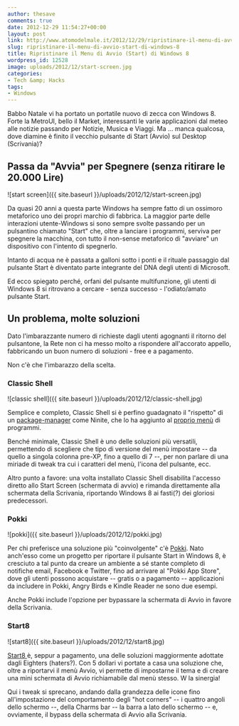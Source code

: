 ```yaml
---
author: thesave
comments: true
date: 2012-12-29 11:54:27+00:00
layout: post
link: http://www.atomodelmale.it/2012/12/29/ripristinare-il-menu-di-avvio-start-di-windows-8/
slug: ripristinare-il-menu-di-avvio-start-di-windows-8
title: Ripristinare il Menu di Avvio (Start) di Windows 8
wordpress_id: 12528
image: uploads/2012/12/start-screen.jpg
categories:
- Tech &amp; Hacks
tags:
- Windows
---
```


Babbo Natale vi ha portato un portatile nuovo di zecca con Windows 8. Forte la MetroUI, bello il Market, interessanti le varie applicazioni dal meteo alle notizie passando per Notizie, Musica e Viaggi. Ma ... manca qualcosa, dove diamine è finito il vecchio pulsante di Start (Avvio) sul Desktop (Scrivania)?

## Passa da "Avvia" per Spegnere (senza ritirare le 20.000 Lire)

![start screen]({{ site.baseurl }}/uploads/2012/12/start-screen.jpg)

Da quasi 20 anni a questa parte Windows ha sempre fatto di un ossimoro metaforico uno dei propri marchio di fabbrica. La maggior parte delle interazioni utente-Windows si sono sempre svolte passando per un pulsantino chiamato "Start" che, oltre a lanciare i programmi, serviva per spegnere la macchina, con tutto il non-sense metaforico di "avviare" un dispositivo con l'intento di spegnerlo.

Intanto di acqua ne è passata a galloni sotto i ponti e il rituale passaggio dal pulsante Start è diventato parte integrante del DNA degli utenti di Microsoft.

Ed ecco spiegato perché, orfani del pulsante multifunzione, gli utenti di Windows 8 si ritrovano a cercare - senza successo - l'odiato/amato pulsante Start.

## Un problema, molte soluzioni

Dato l'imbarazzante numero di richieste dagli utenti agognanti il ritorno del pulsantone, la Rete non ci ha messo molto a rispondere all'accorato appello, fabbricando un buon numero di soluzioni - free e a pagamento.

Non c'è che l'imbarazzo della scelta.

### Classic Shell

![classic shell]({{ site.baseurl }}/uploads/2012/12/classic-shell.jpg)

Semplice e completo, Classic Shell si è perfino guadagnato il "rispetto" di un [package-manager](/2012/09/30/i-principali-gestori-di-pacchetti-per-windows-aspettando-windows-store.html) come Ninite, che lo ha aggiunto al [proprio menù](http://ninite.com/classicstart/) di programmi.

Benché minimale, Classic Shell è uno delle soluzioni più versatili, permettendo di scegliere che tipo di versione del menù impostare -- da quello a singola colonna pre-XP, fino a quello di 7 --, per non parlare di una miriade di tweak tra cui i caratteri del menù, l'icona del pulsante, ecc.

Altro punto a favore: una volta installato Classic Shell disabilita l'accesso diretto allo Start Screen (schermata di avvio) e rimanda direttamente alla schermata della Scrivania, riportando Windows 8 ai fasti(?) dei gloriosi predecessori.

### Pokki

![pokki]({{ site.baseurl }}/uploads/2012/12/pokki.jpg)

Per chi preferisce una soluzione più "coinvolgente" c'è [Pokki](https://www.pokki.com/). Nato anch'esso come un progetto per riportare il pulsante Start in Windows 8, è cresciuto a tal punto da creare un ambiente a sé stante completo di notifiche email, Facebook e Twitter, fino ad arrivare al "Pokki App Store", dove gli utenti possono acquistare -- gratis o a pagamento -- applicazioni da includere in Pokki, Angry Birds e Kindle Reader ne sono due esempi.

Anche Pokki include l'opzione per bypassare la schermata di Avvio in favore della Scrivania.

### Start8

![start8]({{ site.baseurl }}/uploads/2012/12/start8.jpg)

[Start8 ](http://www.stardock.com/products/start8/)è, seppur a pagamento, una delle soluzioni maggiormente adottate dagli Eighters (haters?). Con 5 dollari vi portate a casa una soluzione che, oltre a riportarvi il menù Avvio, vi permette di impostarne il tema e di creare una mini schermata di Avvio richiamabile dal menù stesso. W la sinergia!

Qui i tweak si sprecano, andando dalla grandezza delle icone fino all'impostazione del comportamento degli "hot corners" -- i quattro angoli dello schermo --, della Charms bar -- la barra a lato dello schermo -- e, ovviamente, il bypass della schermata di Avvio alla Scrivania.

